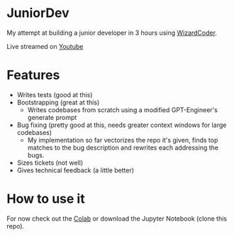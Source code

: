 # JuniorDev
My attempt at building a junior developer in 3 hours using [WizardCoder](https://huggingface.co/WizardLM/WizardCoder-15B-V1.0).

Live streamed on [Youtube](https://www.youtube.com/watch?v=LElsbw9iBeE)

# Features
- Writes tests (good at this)
- Bootstrapping (great at this)
	- Writes codebases from scratch using a modified GPT-Engineer's generate prompt
- Bug fixing (pretty good at this, needs greater context windows for large codebases)
	- My implementation so far vectorizes the repo it's given, finds top matches to the bug description and rewrites each addressing the bugs.
- Sizes tickets (not well)
- Gives technical feedback (a little better)

# How to use it
For now check out the [Colab](https://colab.research.google.com/drive/1htnj-haXByzvhsXKFzDSqtJtdyd11OVy?usp=sharing) or download the Jupyter Notebook (clone this repo).